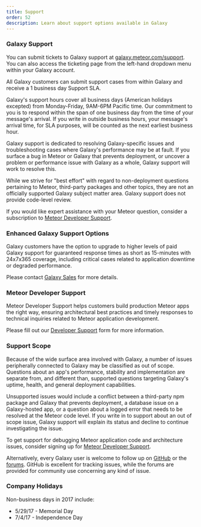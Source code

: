 ```yaml
---
title: Support
order: 52
description: Learn about support options available in Galaxy
---
```


<h3 id="Galaxy Support">Galaxy Support</h3>

You can submit tickets to Galaxy support at [galaxy.meteor.com/support](https://galaxy.meteor.com/support). You can also access the ticketing page from the left-hand dropdown menu within your Galaxy account.

All Galaxy customers can submit support cases from within Galaxy and receive a 1 business day Support SLA.

Galaxy's support hours cover all business days (American holidays excepted) from Monday-Friday, 9AM-6PM Pacific time. Our commitment to you is to respond within the span of one business day from the time of your message's arrival. If you write in outside business hours, your message's arrival time, for SLA purposes, will be counted as the next earliest business hour.

Galaxy support is dedicated to resolving Galaxy-specific issues and troubleshooting cases where Galaxy's performance may be at fault. If you surface a bug in Meteor or Galaxy that prevents deployment, or uncover a problem or performance issue with Galaxy as a whole, Galaxy support will work to resolve this.

While we strive for "best effort" with regard to non-deployment questions pertaining to Meteor, third-party packages and other topics, they are not an officially supported Galaxy subject matter area. Galaxy support does not provide code-level review.

If you would like expert assistance with your Meteor question, consider a subscription to [Meteor Developer Support](#developer).

<h3 id="enhanced-galaxy-support">Enhanced Galaxy Support Options</h3>

Galaxy customers have the option to upgrade to higher levels of paid Galaxy support for guaranteed response times as short as 15-minutes with 24x7x365 coverage, including critical cases related to application downtime or degraded performance.

Please contact [Galaxy Sales](mailto:galaxysales@meteor.com) for more details.

<h3 id="meteor-developer-support">Meteor Developer Support</h3>

Meteor Developer Support helps customers build production Meteor apps the right way, ensuring architectural best practices and timely responses to technical inquiries related to Meteor application development.

Please fill out our <a name="developer"/>[Developer Support](https://www.meteor.com/developer-support)</a> form for more information.

<h3 id="Scope">Support Scope</h3>

Because of the wide surface area involved with Galaxy, a number of issues peripherally connected to Galaxy may be classified as out of scope. Questions about an app's performance, stability and implementation are separate from, and different than, supported questions targeting Galaxy's uptime, health, and general deployment capabilities.

Unsupported issues would include a conflict between a third-party npm package and Galaxy that prevents deployment, a database issue on a Galaxy-hosted app, or a question about a logged error that needs to be resolved at the Meteor code level. If you write in to support about an out of scope issue, Galaxy support will explain its status and decline to continue investigating the issue. 

To get support for debugging Meteor application code and architecture issues, consider signing up for  [Meteor Developer Support](#meteor-developer-support).

Alternatively, every Galaxy user is welcome to follow up on <a href="http://github.com/meteor/meteor/issues/">GitHub</a> or the <a href="https://forums.meteor.com/">forums</a>. GitHub is excellent for tracking issues, while the forums are provided for community use concerning any kind of issue.

<h3 id="Holidays">Company Holidays</h3>

Non-business days in 2017 include:
- 5/29/17 - Memorial Day
- 7/4/17 - Independence Day

